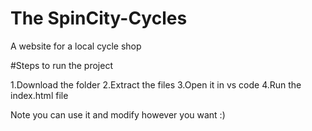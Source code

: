 # The SpinCity-Cycles
A website for a local cycle shop

#Steps to run the project

1.Download the folder
2.Extract the files
3.Open it in vs code
4.Run the index.html file

Note you can use it and modify however you want :) 
